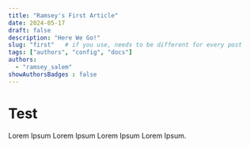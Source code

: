 ```yaml
---
title: "Ramsey's First Article"
date: 2024-05-17
draft: false
description: "Here We Go!"
slug: "first"   # if you use, needs to be different for every post
tags: ["authors", "config", "docs"]
authors:
  - "ramsey_salem"
showAuthorsBadges : false
---
```


# Test 

Lorem Ipsum Lorem Ipsum Lorem Ipsum Lorem Ipsum.